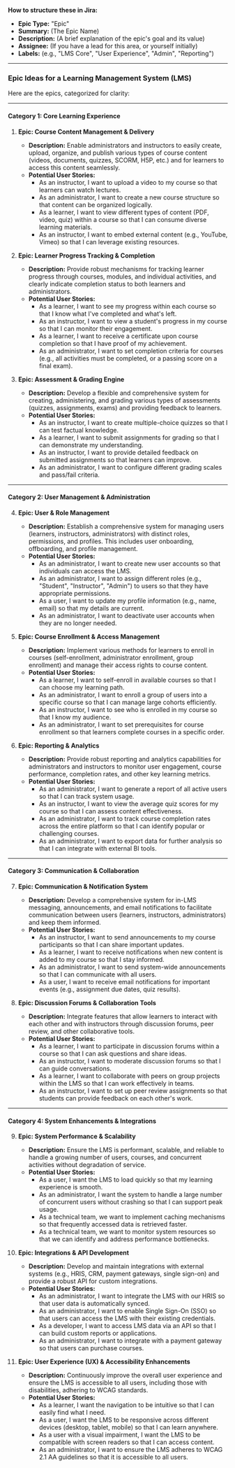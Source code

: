 **How to structure these in Jira:**

* **Epic Type:** "Epic"
* **Summary:** (The Epic Name)
* **Description:** (A brief explanation of the epic's goal and its value)
* **Assignee:** (If you have a lead for this area, or yourself initially)
* **Labels:** (e.g., "LMS Core", "User Experience", "Admin", "Reporting")

---

### Epic Ideas for a Learning Management System (LMS)

Here are the epics, categorized for clarity:

---

#### **Category 1: Core Learning Experience**

1.  **Epic: Course Content Management & Delivery**
    * **Description:** Enable administrators and instructors to easily create, upload, organize, and publish various types of course content (videos, documents, quizzes, SCORM, H5P, etc.) and for learners to access this content seamlessly.
    * **Potential User Stories:**
        * As an instructor, I want to upload a video to my course so that learners can watch lectures.
        * As an administrator, I want to create a new course structure so that content can be organized logically.
        * As a learner, I want to view different types of content (PDF, video, quiz) within a course so that I can consume diverse learning materials.
        * As an instructor, I want to embed external content (e.g., YouTube, Vimeo) so that I can leverage existing resources.

2.  **Epic: Learner Progress Tracking & Completion**
    * **Description:** Provide robust mechanisms for tracking learner progress through courses, modules, and individual activities, and clearly indicate completion status to both learners and administrators.
    * **Potential User Stories:**
        * As a learner, I want to see my progress within each course so that I know what I've completed and what's left.
        * As an instructor, I want to view a student's progress in my course so that I can monitor their engagement.
        * As a learner, I want to receive a certificate upon course completion so that I have proof of my achievement.
        * As an administrator, I want to set completion criteria for courses (e.g., all activities must be completed, or a passing score on a final exam).

3.  **Epic: Assessment & Grading Engine**
    * **Description:** Develop a flexible and comprehensive system for creating, administering, and grading various types of assessments (quizzes, assignments, exams) and providing feedback to learners.
    * **Potential User Stories:**
        * As an instructor, I want to create multiple-choice quizzes so that I can test factual knowledge.
        * As a learner, I want to submit assignments for grading so that I can demonstrate my understanding.
        * As an instructor, I want to provide detailed feedback on submitted assignments so that learners can improve.
        * As an administrator, I want to configure different grading scales and pass/fail criteria.

---

#### **Category 2: User Management & Administration**

4.  **Epic: User & Role Management**
    * **Description:** Establish a comprehensive system for managing users (learners, instructors, administrators) with distinct roles, permissions, and profiles. This includes user onboarding, offboarding, and profile management.
    * **Potential User Stories:**
        * As an administrator, I want to create new user accounts so that individuals can access the LMS.
        * As an administrator, I want to assign different roles (e.g., "Student", "Instructor", "Admin") to users so that they have appropriate permissions.
        * As a user, I want to update my profile information (e.g., name, email) so that my details are current.
        * As an administrator, I want to deactivate user accounts when they are no longer needed.

5.  **Epic: Course Enrollment & Access Management**
    * **Description:** Implement various methods for learners to enroll in courses (self-enrollment, administrator enrollment, group enrollment) and manage their access rights to course content.
    * **Potential User Stories:**
        * As a learner, I want to self-enroll in available courses so that I can choose my learning path.
        * As an administrator, I want to enroll a group of users into a specific course so that I can manage large cohorts efficiently.
        * As an instructor, I want to see who is enrolled in my course so that I know my audience.
        * As an administrator, I want to set prerequisites for course enrollment so that learners complete courses in a specific order.

6.  **Epic: Reporting & Analytics**
    * **Description:** Provide robust reporting and analytics capabilities for administrators and instructors to monitor user engagement, course performance, completion rates, and other key learning metrics.
    * **Potential User Stories:**
        * As an administrator, I want to generate a report of all active users so that I can track system usage.
        * As an instructor, I want to view the average quiz scores for my course so that I can assess content effectiveness.
        * As an administrator, I want to track course completion rates across the entire platform so that I can identify popular or challenging courses.
        * As an administrator, I want to export data for further analysis so that I can integrate with external BI tools.

---

#### **Category 3: Communication & Collaboration**

7.  **Epic: Communication & Notification System**
    * **Description:** Develop a comprehensive system for in-LMS messaging, announcements, and email notifications to facilitate communication between users (learners, instructors, administrators) and keep them informed.
    * **Potential User Stories:**
        * As an instructor, I want to send announcements to my course participants so that I can share important updates.
        * As a learner, I want to receive notifications when new content is added to my course so that I stay informed.
        * As an administrator, I want to send system-wide announcements so that I can communicate with all users.
        * As a user, I want to receive email notifications for important events (e.g., assignment due dates, quiz results).

8.  **Epic: Discussion Forums & Collaboration Tools**
    * **Description:** Integrate features that allow learners to interact with each other and with instructors through discussion forums, peer review, and other collaborative tools.
    * **Potential User Stories:**
        * As a learner, I want to participate in discussion forums within a course so that I can ask questions and share ideas.
        * As an instructor, I want to moderate discussion forums so that I can guide conversations.
        * As a learner, I want to collaborate with peers on group projects within the LMS so that I can work effectively in teams.
        * As an instructor, I want to set up peer review assignments so that students can provide feedback on each other's work.

---

#### **Category 4: System Enhancements & Integrations**

9.  **Epic: System Performance & Scalability**
    * **Description:** Ensure the LMS is performant, scalable, and reliable to handle a growing number of users, courses, and concurrent activities without degradation of service.
    * **Potential User Stories:**
        * As a user, I want the LMS to load quickly so that my learning experience is smooth.
        * As an administrator, I want the system to handle a large number of concurrent users without crashing so that I can support peak usage.
        * As a technical team, we want to implement caching mechanisms so that frequently accessed data is retrieved faster.
        * As a technical team, we want to monitor system resources so that we can identify and address performance bottlenecks.

10. **Epic: Integrations & API Development**
    * **Description:** Develop and maintain integrations with external systems (e.g., HRIS, CRM, payment gateways, single sign-on) and provide a robust API for custom integrations.
    * **Potential User Stories:**
        * As an administrator, I want to integrate the LMS with our HRIS so that user data is automatically synced.
        * As an administrator, I want to enable Single Sign-On (SSO) so that users can access the LMS with their existing credentials.
        * As a developer, I want to access LMS data via an API so that I can build custom reports or applications.
        * As an administrator, I want to integrate with a payment gateway so that users can purchase courses.

11. **Epic: User Experience (UX) & Accessibility Enhancements**
    * **Description:** Continuously improve the overall user experience and ensure the LMS is accessible to all users, including those with disabilities, adhering to WCAG standards.
    * **Potential User Stories:**
        * As a learner, I want the navigation to be intuitive so that I can easily find what I need.
        * As a user, I want the LMS to be responsive across different devices (desktop, tablet, mobile) so that I can learn anywhere.
        * As a user with a visual impairment, I want the LMS to be compatible with screen readers so that I can access content.
        * As an administrator, I want to ensure the LMS adheres to WCAG 2.1 AA guidelines so that it is accessible to all users.

